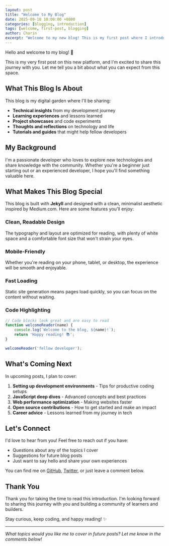 ```yaml
---
layout: post
title: "Welcome to My Blog"
date: 2025-09-18 10:00:00 +0800
categories: [blogging, introduction]
tags: [welcome, first-post, blogging]
author: Charin
excerpt: "Welcome to my new blog! This is my first post where I introduce myself and share what you can expect from this space.测试"
---
```


Hello and welcome to my blog! 🎉

This is my very first post on this new platform, and I'm excited to share this journey with you. Let me tell you a bit about what you can expect from this space.

## What This Blog Is About

This blog is my digital garden where I'll be sharing:

- **Technical insights** from my development journey
- **Learning experiences** and lessons learned
- **Project showcases** and code experiments  
- **Thoughts and reflections** on technology and life
- **Tutorials and guides** that might help fellow developers

## My Background

I'm a passionate developer who loves to explore new technologies and share knowledge with the community. Whether you're a beginner just starting out or an experienced developer, I hope you'll find something valuable here.

## What Makes This Blog Special

This blog is built with **Jekyll** and designed with a clean, minimalist aesthetic inspired by Medium.com. Here are some features you'll enjoy:

### Clean, Readable Design
The typography and layout are optimized for reading, with plenty of white space and a comfortable font size that won't strain your eyes.

### Mobile-Friendly
Whether you're reading on your phone, tablet, or desktop, the experience will be smooth and enjoyable.

### Fast Loading
Static site generation means pages load quickly, so you can focus on the content without waiting.

### Code Highlighting
```javascript
// Code blocks look great and are easy to read
function welcomeReader(name) {
    console.log(`Welcome to the blog, ${name}!`);
    return 'Happy reading! 📚';
}

welcomeReader('fellow developer');
```

## What's Coming Next

In upcoming posts, I plan to cover:

1. **Setting up development environments** - Tips for productive coding setups
2. **JavaScript deep dives** - Advanced concepts and best practices  
3. **Web performance optimization** - Making websites faster
4. **Open source contributions** - How to get started and make an impact
5. **Career advice** - Lessons learned from my journey in tech

## Let's Connect

I'd love to hear from you! Feel free to reach out if you have:

- Questions about any of the topics I cover
- Suggestions for future blog posts
- Just want to say hello and share your own experiences

You can find me on [GitHub](https://github.com), [Twitter](https://twitter.com), or just leave a comment below.

## Thank You

Thank you for taking the time to read this introduction. I'm looking forward to sharing this journey with you and building a community of learners and builders.

Stay curious, keep coding, and happy reading! ✨

---

*What topics would you like me to cover in future posts? Let me know in the comments below!*